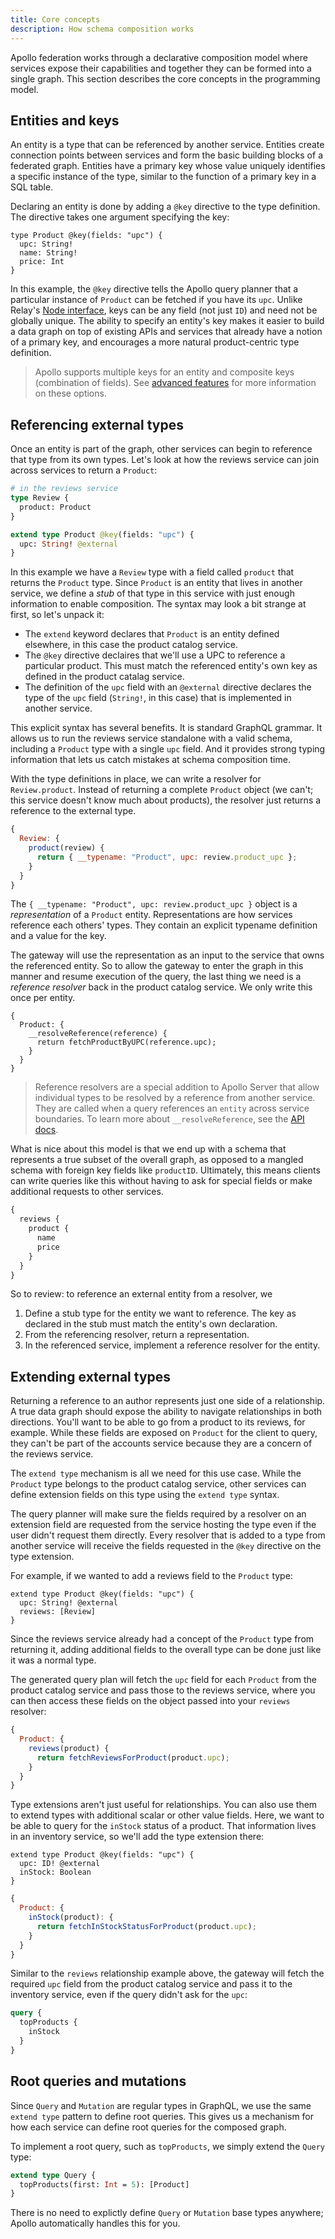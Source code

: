 ```yaml
---
title: Core concepts
description: How schema composition works
---
```


Apollo federation works through a declarative composition model where services expose their capabilities and together they can be formed into a single graph. This section describes the core concepts in the programming model.

## Entities and keys

An entity is a type that can be referenced by another service. Entities create connection points between services and form the basic building blocks of a federated graph. Entities have a primary key whose value uniquely identifies a specific instance of the type, similar to the function of a primary key in a SQL table.

Declaring an entity is done by adding a `@key` directive to the type definition. The directive takes one argument specifying the key:

```graphql{1}
type Product @key(fields: "upc") {
  upc: String!
  name: String!
  price: Int
}
```

In this example, the `@key` directive tells the Apollo query planner that a particular instance of `Product` can be fetched if you have its `upc`. Unlike Relay's [Node interface](https://facebook.github.io/relay/docs/en/graphql-server-specification.html#object-identification), keys can be any field (not just `ID`) and need not be globally unique. The ability to specify an entity's key makes it easier to build a data graph on top of existing APIs and services that already have a notion of a primary key, and encourages a more natural product-centric type definition.

> Apollo supports multiple keys for an entity and composite keys (combination of fields). See [advanced features](/federation/advanced-features/) for more information on these options.

## Referencing external types

Once an entity is part of the graph, other services can begin to reference that type from its own types. Let's look at how the reviews service can join across services to return a `Product`:

```graphql
# in the reviews service
type Review {
  product: Product
}

extend type Product @key(fields: "upc") {
  upc: String! @external
}
```

In this example we have a `Review` type with a field called `product` that returns the `Product` type. Since `Product` is an entity that lives in another service, we define a *stub* of that type in this service with just enough information to enable composition. The syntax may look a bit strange at first, so let's unpack it:
- The `extend` keyword declares that `Product` is an entity defined elsewhere, in this case the product catalog service.
- The `@key` directive declaires that we'll use a UPC to reference a particular product. This must match the referenced entity's own key as defined in the product catalag service.
- The definition of the `upc` field with an `@external` directive declares the type of the `upc` field (`String!`, in this case) that is implemented in another service.

This explicit syntax has several benefits. It is standard GraphQL grammar. It allows us to run the reviews service standalone with a valid schema, including a `Product` type with a single `upc` field. And it provides strong typing information that lets us catch mistakes at schema composition time.

With the type definitions in place, we can write a resolver for `Review.product`. Instead of returning a complete `Product` object (we can't; this service doesn't know much about products), the resolver just returns a reference to the external type.

```js
{
  Review: {
    product(review) {
      return { __typename: "Product", upc: review.product_upc };
    }
  }
}
```

The `{ __typename: "Product", upc: review.product_upc }` object is a *representation* of a `Product` entity. Representations are how services reference each others' types. They contain an explicit typename definition and a value for the key.

The gateway will use the representation as an input to the service that owns the referenced entity. So to allow the gateway to enter the graph in this manner and resume execution of the query, the last thing we need is a *reference resolver* back in the product catalog service. We only write this once per entity.

```js{3-5}
{
  Product: {
    __resolveReference(reference) {
      return fetchProductByUPC(reference.upc);
    }
  }
}
```

> Reference resolvers are a special addition to Apollo Server that allow individual types to be resolved by a reference from another service. They are called when a query references an `entity` across service boundaries. To learn more about `__resolveReference`, see the [API docs](/api/apollo-federation/).

What is nice about this model is that we end up with a schema that represents a true subset of the overall graph, as opposed to a mangled schema with foreign key fields like `productID`. Ultimately, this means clients can write queries like this without having to ask for special fields or make additional requests to other services.

```graphql
{
  reviews {
    product {
      name
      price
    }
  }
}
```

So to review: to reference an external entity from a resolver, we
1. Define a stub type for the entity we want to reference. The key as declared in the stub must match the entity's own declaration.
2. From the referencing resolver, return a representation.
3. In the referenced service, implement a reference resolver for the entity.

## Extending external types

Returning a reference to an author represents just one side of a relationship. A true data graph should expose the ability to navigate relationships in both directions. You'll want to be able to go from a product to its reviews, for example. While these fields are exposed on `Product` for the client to query, they can't be part of the accounts service because they are a concern of the reviews service.

The `extend type` mechanism is all we need for this use case. While the `Product` type belongs to the product catalog service, other services can define extension fields on this type using the `extend type` syntax.

The query planner will make sure the fields required by a resolver on an extension field are requested from the service hosting the type even if the user didn't request them directly. Every resolver that is added to a type from another service will receive the fields requested in the `@key` directive on the type extension.

For example, if we wanted to add a reviews field to the `Product` type:

```graphql{3}
extend type Product @key(fields: "upc") {
  upc: String! @external
  reviews: [Review]
}
```

Since the reviews service already had a concept of the `Product` type from returning it, adding additional fields to the overall type can be done just like it was a normal type.

The generated query plan will fetch the `upc` field for each `Product` from the product catalog service and pass those to the reviews service, where you can then access these fields on the object passed into your `reviews` resolver:

```js
{
  Product: {
    reviews(product) {
      return fetchReviewsForProduct(product.upc);
    }
  }
}
```

Type extensions aren't just useful for relationships. You can also use them to extend types with additional scalar or other value fields. Here, we want to be able to query for the `inStock` status of a product. That information lives in an inventory service, so we'll add the type extension there:

```graphql{3}
extend type Product @key(fields: "upc") {
  upc: ID! @external
  inStock: Boolean
}
```

```js
{
  Product: {
    inStock(product): {
      return fetchInStockStatusForProduct(product.upc);
    }
  }
}
```

Similar to the `reviews` relationship example above, the gateway will fetch the required `upc` field from the product catalog service and pass it to the inventory service, even if the query didn't ask for the `upc`:

```graphql
query {
  topProducts {
    inStock
  }
}
```

## Root queries and mutations

Since `Query` and `Mutation` are regular types in GraphQL, we use the same `extend type` pattern to define root queries. This gives us a mechanism for how each service can define root queries for the composed graph.

To implement a root query, such as `topProducts`, we simply extend the `Query` type:

```graphql
extend type Query {
  topProducts(first: Int = 5): [Product]
}
```

There is no need to explictly define `Query` or `Mutation` base types anywhere; Apollo automatically handles this for you.